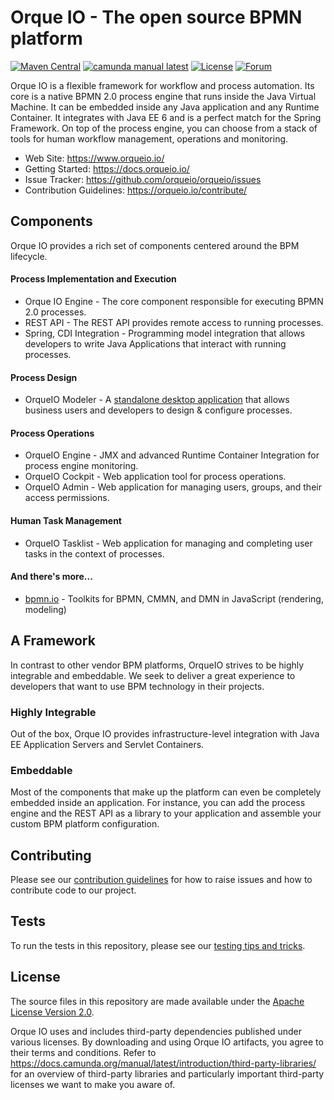 # Orque IO - The open source BPMN platform

[![Maven Central](https://maven-badges.herokuapp.com/maven-central/io.orqueio.bpm/camunda-parent/badge.svg)](https://maven-badges.herokuapp.com/maven-central/io.orqueio.bpm/camunda-parent) [![camunda manual latest](https://img.shields.io/badge/manual-latest-brown.svg)](https://docs.camunda.org/manual/latest/) [![License](https://img.shields.io/github/license/camunda/camunda-bpm-platform?color=blue&logo=apache)](https://github.com/camunda/camunda-bpm-platform/blob/master/LICENSE) [![Forum](https://img.shields.io/badge/forum-camunda-green)](https://forum.camunda.org/)


Orque IO is a flexible framework for workflow and process automation. Its core is a native BPMN 2.0 process engine that runs inside the Java Virtual Machine. It can be embedded inside any Java application and any Runtime Container. It integrates with Java EE 6 and is a perfect match for the Spring Framework. On top of the process engine, you can choose from a stack of tools for human workflow management, operations and monitoring.

- Web Site: https://www.orqueio.io/
- Getting Started: https://docs.orqueio.io/
- Issue Tracker: https://github.com/orqueio/orqueio/issues
- Contribution Guidelines: https://orqueio.io/contribute/

## Components

Orque IO provides a rich set of components centered around the BPM lifecycle.

#### Process Implementation and Execution

- Orque IO Engine - The core component responsible for executing BPMN 2.0 processes.
- REST API - The REST API provides remote access to running processes.
- Spring, CDI Integration - Programming model integration that allows developers to write Java Applications that interact with running processes.

#### Process Design

- OrqueIO Modeler - A [standalone desktop application](https://github.com/orqueio/orqueio-modeler) that allows business users and developers to design & configure processes.

#### Process Operations

- OrqueIO Engine - JMX and advanced Runtime Container Integration for process engine monitoring.
- OrqueIO Cockpit - Web application tool for process operations.
- OrqueIO Admin - Web application for managing users, groups, and their access permissions.

#### Human Task Management

- OrqueIO Tasklist - Web application for managing and completing user tasks in the context of processes.

#### And there's more...

- [bpmn.io](https://bpmn.io/) - Toolkits for BPMN, CMMN, and DMN in JavaScript (rendering, modeling)
## A Framework

In contrast to other vendor BPM platforms, OrqueIO strives to be highly integrable and embeddable. We seek to deliver a great experience to developers that want to use BPM technology in their projects.

### Highly Integrable

Out of the box, Orque IO provides infrastructure-level integration with Java EE Application Servers and Servlet Containers.

### Embeddable

Most of the components that make up the platform can even be completely embedded inside an application. For instance, you can add the process engine and the REST API as a library to your application and assemble your custom BPM platform configuration.

## Contributing

Please see our [contribution guidelines](CONTRIBUTING.md) for how to raise issues and how to contribute code to our project.

## Tests

To run the tests in this repository, please see our [testing tips and tricks](TESTING.md).


## License

The source files in this repository are made available under the [Apache License Version 2.0](./LICENSE).

Orque IO uses and includes third-party dependencies published under various licenses. By downloading and using Orque IO artifacts, you agree to their terms and conditions. Refer to https://docs.camunda.org/manual/latest/introduction/third-party-libraries/ for an overview of third-party libraries and particularly important third-party licenses we want to make you aware of.
